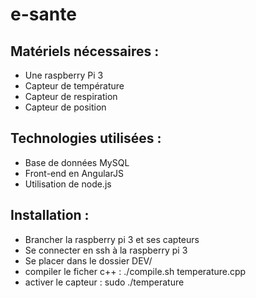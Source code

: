 # e-sante

Matériels nécessaires : 
- 
 - Une raspberry Pi 3 
 - Capteur de température
 - Capteur de respiration 
 - Capteur de position 

Technologies utilisées : 
- 
- Base de données MySQL 
- Front-end en AngularJS
- Utilisation de node.js

Installation : 
- 
 - Brancher la raspberry pi 3 et ses capteurs 
 - Se connecter en ssh à la raspberry pi 3 
 - Se placer dans le dossier DEV/
 - compiler le ficher c++ : ./compile.sh temperature.cpp
 - activer le capteur : sudo ./temperature
 

